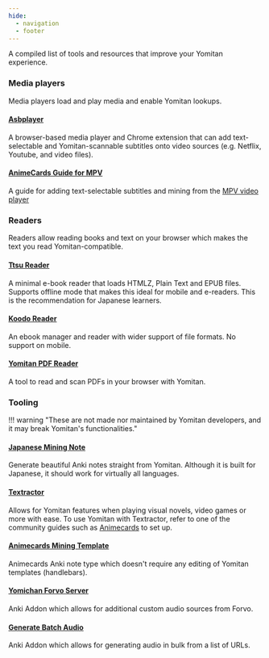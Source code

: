 ```yaml
---
hide:
  - navigation
  - footer
---
```


A compiled list of tools and resources that improve your Yomitan experience.

### Media players

Media players load and play media and enable Yomitan lookups.

#### [Asbplayer](https://github.com/killergerbah/asbplayer?tab=readme-ov-file#getting-started)

A browser-based media player and Chrome extension that can add text-selectable and Yomitan-scannable subtitles onto video sources (e.g. Netflix, Youtube, and video files).

#### [AnimeCards Guide for MPV](https://animecards.site/minefromanime/)

A guide for adding text-selectable subtitles and mining from the [MPV video player](https://mpv.io/)

### Readers

Readers allow reading books and text on your browser which makes the text you read Yomitan-compatible.

#### [Ttsu Reader](https://reader.ttsu.app/)

A minimal e-book reader that loads HTMLZ, Plain Text and EPUB files. Supports offline mode that makes this ideal for mobile and e-readers. This is the recommendation for Japanese learners.

#### [Koodo Reader](https://web.koodoreader.com/)

An ebook manager and reader with wider support of file formats. No support on mobile.

#### [Yomitan PDF Reader](yomitan-pdf-viewer/index.html)
A tool to read and scan PDFs in your browser with Yomitan.

### Tooling

!!! warning "These are not made nor maintained by Yomitan developers, and it may break Yomitan's functionalities."

#### [Japanese Mining Note](https://arbyste.github.io/jp-mining-note/)

Generate beautiful Anki notes straight from Yomitan. Although it is built for Japanese, it should work for virtually all languages.

#### [Textractor](https://github.com/Artikash/Textractor)

Allows for Yomitan features when playing visual novels, video games or more with ease.
To use Yomitan with Textractor, refer to one of the community guides such as [Animecards](https://animecards.site/visualnovels/) to set up.

#### [Animecards Mining Template](https://github.com/friedrich-de/Basic-Mining-Deck)

Animecards Anki note type which doesn't require any editing of Yomitan templates (handlebars).

#### [Yomichan Forvo Server](https://ankiweb.net/shared/info/580654285)

Anki Addon which allows for additional custom audio sources from Forvo.


#### [Generate Batch Audio](https://ankiweb.net/shared/info/1156270186)

Anki Addon which allows for generating audio in bulk from a list of URLs.
